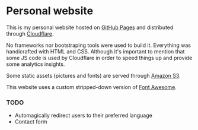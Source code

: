 # Personal website

This is my personal website hosted on [GitHub Pages](https://pages.github.com/) and distributed through [Cloudflare](https://cloudflare.com).

No frameworks nor bootstraping tools were used to build it.
Everything was handicrafted with HTML and CSS. Although it's important to 
mention that some JS code is used by Cloudflare in order to speed things up 
and provide some analytics insights.

Some static assets (pictures and fonts) are served through [Amazon S3](https://aws.amazon.com/s3).

This website uses a custom stripped-down version of [Font Awesome](https://fontawesome.com/).

### TODO
- Automagically redirect users to their preferred language
- Contact form
